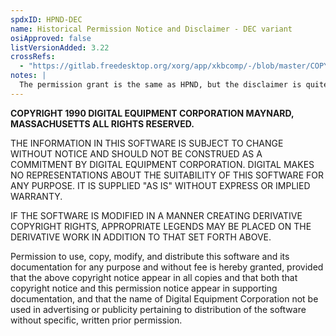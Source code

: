 ```yaml
---
spdxID: HPND-DEC
name: Historical Permission Notice and Disclaimer - DEC variant
osiApproved: false
listVersionAdded: 3.22
crossRefs: 
  - "https://gitlab.freedesktop.org/xorg/app/xkbcomp/-/blob/master/COPYING?ref_type=heads#L69"
notes: |
  The permission grant is the same as HPND, but the disclaimer is quite different and there is a obligation related to modified versions.
---
```


**COPYRIGHT 1990 DIGITAL EQUIPMENT CORPORATION MAYNARD, MASSACHUSETTS ALL RIGHTS RESERVED.**

THE INFORMATION IN THIS SOFTWARE IS SUBJECT TO CHANGE WITHOUT NOTICE AND SHOULD NOT BE CONSTRUED AS A COMMITMENT BY DIGITAL EQUIPMENT CORPORATION. DIGITAL MAKES NO REPRESENTATIONS ABOUT THE SUITABILITY OF THIS SOFTWARE FOR ANY PURPOSE. IT IS SUPPLIED "AS IS" WITHOUT EXPRESS OR IMPLIED WARRANTY.

IF THE SOFTWARE IS MODIFIED IN A MANNER CREATING DERIVATIVE COPYRIGHT RIGHTS, APPROPRIATE LEGENDS MAY BE PLACED ON THE DERIVATIVE WORK IN ADDITION TO THAT SET FORTH ABOVE.

Permission to use, copy, modify, and distribute this software and its documentation for any purpose and without fee is hereby granted, provided that the above copyright notice appear in all copies and that both that copyright notice and this permission notice appear in supporting documentation, and that the name of Digital Equipment Corporation not be used in advertising or publicity pertaining to distribution of the software without specific, written prior permission.
